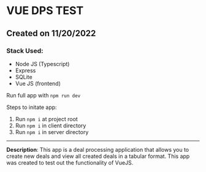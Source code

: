 # VUE DPS TEST

## Created on 11/20/2022

### Stack Used:

- Node JS (Typescript)
- Express
- SQLite
- Vue JS (frontend)

Run full app with `npm run dev`

Steps to initate app:

1. Run `npm i` at project root
2. Run `npm i` in client directory
3. Run `npm i` in server directory

---

**Description**: This app is a deal processing application that allows you to create new deals and view all created deals in a tabular format. This app was created to test out the functionality of VueJS.
